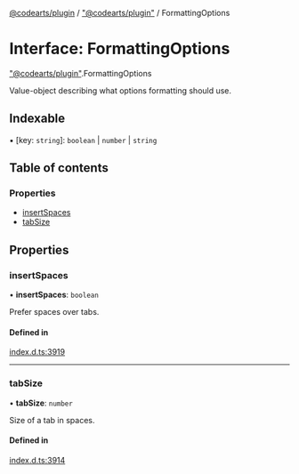 [@codearts/plugin](../README.md) / ["@codearts/plugin"](../modules/_codearts_plugin_.md) / FormattingOptions

# Interface: FormattingOptions

["@codearts/plugin"](../modules/_codearts_plugin_.md).FormattingOptions

Value-object describing what options formatting should use.

## Indexable

▪ [key: `string`]: `boolean` \| `number` \| `string`

## Table of contents

### Properties

- [insertSpaces](codearts_plugin_.FormattingOptions.md#insertspaces)
- [tabSize](codearts_plugin_.FormattingOptions.md#tabsize)

## Properties

### insertSpaces

• **insertSpaces**: `boolean`

Prefer spaces over tabs.

#### Defined in

[index.d.ts:3919](https://github.com/huaweicloud/cloudide-plugin-api/blob/5055bbd/index.d.ts#L3919)

___

### tabSize

• **tabSize**: `number`

Size of a tab in spaces.

#### Defined in

[index.d.ts:3914](https://github.com/huaweicloud/cloudide-plugin-api/blob/5055bbd/index.d.ts#L3914)
